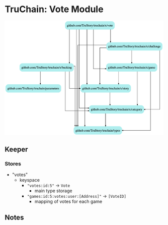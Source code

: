 # TruChain: Vote Module

![](dep.png)

## Keeper

### Stores
* "votes"
    *  keyspace
        * `"votes:id:5"` -> `Vote`
            * main type storage
        * `"games:id:5:votes:user:[Address]"` -> `[VoteID]`
            * mapping of votes for each game

## Notes

